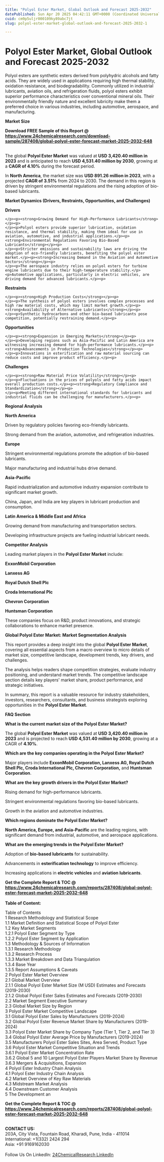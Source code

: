 ```yaml
---
title: "Polyol Ester Market, Global Outlook and Forecast 2025-2032"
datePublished: Sun Apr 20 2025 04:42:11 GMT+0000 (Coordinated Universal Time)
cuid: cm9p5uljr000109ky89abc7jt
slug: polyol-ester-market-global-outlook-and-forecast-2025-2032-1

---
```


# Polyol Ester Market, Global Outlook and Forecast 2025-2032

<p>Polyol esters are synthetic esters derived from polyhydric alcohols and fatty acids. They are widely used in applications requiring high thermal stability, oxidation resistance, and biodegradability. Commonly utilized in industrial lubricants, aviation oils, and refrigeration fluids, polyol esters exhibit superior performance characteristics over conventional mineral oils. Their environmentally friendly nature and excellent lubricity make them a preferred choice in various industries, including automotive, aerospace, and manufacturing.</p><p>
<strong>Market Size</strong></p><p>
</p><div><b>Download FREE Sample of this Report @ 
            <a href="https://www.24chemicalresearch.com/download-sample/287408/global-polyol-ester-forecast-market-2025-2032-648">
            https://www.24chemicalresearch.com/download-sample/287408/global-polyol-ester-forecast-market-2025-2032-648</a></b></div><br><p>The global <strong>Polyol Ester Market</strong> was valued at <strong>USD 3,420.40 million in 2023</strong> and is anticipated to reach <strong>USD 4,531.40 million by 2030</strong>, growing at a <strong>CAGR of 4.10%</strong> during the forecast period.</p><p>
</p><p>In <strong>North America</strong>, the market size was <strong>USD 891.26 million in 2023</strong>, with a projected <strong>CAGR of 3.51%</strong> from 2024 to 2030. The demand in this region is driven by stringent environmental regulations and the rising adoption of bio-based lubricants.</p><p>
<strong>Market Dynamics (Drivers, Restraints, Opportunities, and Challenges)</strong></p><p>
<strong>Drivers</strong></p><p>

	</p><p><strong>Growing Demand for High-Performance Lubricants</strong></p><p>
	</p><p>Polyol esters provide superior lubrication, oxidation resistance, and thermal stability, making them ideal for use in aviation, automotive, and industrial applications.</p><p><strong>Environmental Regulations Favoring Bio-Based Lubricants</strong></p><p>
	</p><p>Stricter emissions and sustainability laws are driving the adoption of eco-friendly lubricants, benefiting the polyol ester market.</p><p><strong>Increasing Demand in the Aviation and Automotive Sectors</strong></p><p>
	</p><p>The aerospace industry relies on polyol esters for turbine engine lubricants due to their high-temperature stability.</p><p>Automotive applications, particularly in electric vehicles, are driving demand for advanced lubricants.</p><p>
<strong>Restraints</strong></p><p>

	</p><p><strong>High Production Costs</strong></p><p>
	</p><p>The synthesis of polyol esters involves complex processes and high raw material costs, which may limit market growth.</p><p><strong>Availability of Alternative Lubricants</strong></p><p>
	</p><p>Synthetic hydrocarbons and other bio-based lubricants pose competition, potentially restraining demand.</p><p>
<strong>Opportunities</strong></p><p>

	</p><p><strong>Expansion in Emerging Markets</strong></p><p>
	</p><p>Developing regions such as Asia-Pacific and Latin America are witnessing increasing demand for high-performance lubricants.</p><p><strong>Advancements in Production Technologies</strong></p><p>
	</p><p>Innovations in esterification and raw material sourcing can reduce costs and improve product efficiency.</p><p>
<strong>Challenges</strong></p><p>

	</p><p><strong>Raw Material Price Volatility</strong></p><p>
	</p><p>Fluctuations in the prices of polyols and fatty acids impact overall production costs.</p><p><strong>Regulatory Compliance and Standardization</strong></p><p>
	</p><p>Meeting different international standards for lubricants and industrial fluids can be challenging for manufacturers.</p><p>
<strong>Regional Analysis</strong></p><p>
<strong>North America</strong></p><p>
</p><p>Driven by regulatory policies favoring eco-friendly lubricants.</p><p>Strong demand from the aviation, automotive, and refrigeration industries.</p><p>
<strong>Europe</strong></p><p>
</p><p>Stringent environmental regulations promote the adoption of bio-based lubricants.</p><p>Major manufacturing and industrial hubs drive demand.</p><p>
<strong>Asia-Pacific</strong></p><p>
</p><p>Rapid industrialization and automotive industry expansion contribute to significant market growth.</p><p>China, Japan, and India are key players in lubricant production and consumption.</p><p>
<strong>Latin America &amp; Middle East and Africa</strong></p><p>
</p><p>Growing demand from manufacturing and transportation sectors.</p><p>Developing infrastructure projects are fueling industrial lubricant needs.</p><p>
<strong>Competitor Analysis</strong></p><p>
</p><p>Leading market players in the <strong>Polyol Ester Market</strong> include:</p><p>
</p><p><strong>ExxonMobil Corporation</strong></p><p><strong>Lanxess AG</strong></p><p><strong>Royal Dutch Shell Plc</strong></p><p><strong>Croda International Plc</strong></p><p><strong>Chevron Corporation</strong></p><p><strong>Huntsman Corporation</strong></p><p>
</p><p>These companies focus on R&amp;D, product innovations, and strategic collaborations to enhance market presence.</p><p>
<strong>Global Polyol Ester Market: Market Segmentation Analysis</strong></p><p>
</p><p>This report provides a deep insight into the global <strong>Polyol Ester Market</strong>, covering all essential aspects from a macro overview to micro details of market size, competitive landscape, development trends, key drivers, and challenges.</p><p>
</p><p>The analysis helps readers shape competition strategies, evaluate industry positioning, and understand market trends. The competitive landscape section details key players' market share, product performance, and strategic initiatives.</p><p>
</p><p>In summary, this report is a valuable resource for industry stakeholders, investors, researchers, consultants, and business strategists exploring opportunities in the <strong>Polyol Ester Market</strong>.</p><p>
<strong>FAQ Section</strong></p><p>
<strong>What is the current market size of the Polyol Ester Market?</strong></p><p>
</p><p>The global <strong>Polyol Ester Market</strong> was valued at <strong>USD 3,420.40 million in 2023</strong> and is projected to reach <strong>USD 4,531.40 million by 2030</strong>, growing at a CAGR of <strong>4.10%</strong>.</p><p>
<strong>Which are the key companies operating in the Polyol Ester Market?</strong></p><p>
</p><p>Major players include <strong>ExxonMobil Corporation, Lanxess AG, Royal Dutch Shell Plc, Croda International Plc, Chevron Corporation,</strong> and <strong>Huntsman Corporation</strong>.</p><p>
<strong>What are the key growth drivers in the Polyol Ester Market?</strong></p><p>
</p><p>Rising demand for high-performance lubricants.</p><p>Stringent environmental regulations favoring bio-based lubricants.</p><p>Growth in the aviation and automotive industries.</p><p>
<strong>Which regions dominate the Polyol Ester Market?</strong></p><p>
</p><p><strong>North America, Europe, and Asia-Pacific</strong> are the leading regions, with significant demand from industrial, automotive, and aerospace applications.</p><p>
<strong>What are the emerging trends in the Polyol Ester Market?</strong></p><p>
</p><p>Adoption of <strong>bio-based lubricants</strong> for sustainability.</p><p>Advancements in <strong>esterification technology</strong> to improve efficiency.</p><p>Increasing applications in <strong>electric vehicles</strong> and <strong>aviation lubricants</strong>.</p>

<div><b>Get the Complete Report & TOC @ 
            <a href="https://www.24chemicalresearch.com/reports/287408/global-polyol-ester-forecast-market-2025-2032-648">
            https://www.24chemicalresearch.com/reports/287408/global-polyol-ester-forecast-market-2025-2032-648</a></b></div><br>
            <b>Table of Content:</b><p>Table of Contents<br />
1 Research Methodology and Statistical Scope<br />
1.1 Market Definition and Statistical Scope of Polyol Ester<br />
1.2 Key Market Segments<br />
1.2.1 Polyol Ester Segment by Type<br />
1.2.2 Polyol Ester Segment by Application<br />
1.3 Methodology & Sources of Information<br />
1.3.1 Research Methodology<br />
1.3.2 Research Process<br />
1.3.3 Market Breakdown and Data Triangulation<br />
1.3.4 Base Year<br />
1.3.5 Report Assumptions & Caveats<br />
2 Polyol Ester Market Overview<br />
2.1 Global Market Overview<br />
2.1.1 Global Polyol Ester Market Size (M USD) Estimates and Forecasts (2019-2030)<br />
2.1.2 Global Polyol Ester Sales Estimates and Forecasts (2019-2030)<br />
2.2 Market Segment Executive Summary<br />
2.3 Global Market Size by Region<br />
3 Polyol Ester Market Competitive Landscape<br />
3.1 Global Polyol Ester Sales by Manufacturers (2019-2024)<br />
3.2 Global Polyol Ester Revenue Market Share by Manufacturers (2019-2024)<br />
3.3 Polyol Ester Market Share by Company Type (Tier 1, Tier 2, and Tier 3)<br />
3.4 Global Polyol Ester Average Price by Manufacturers (2019-2024)<br />
3.5 Manufacturers Polyol Ester Sales Sites, Area Served, Product Type<br />
3.6 Polyol Ester Market Competitive Situation and Trends<br />
3.6.1 Polyol Ester Market Concentration Rate<br />
3.6.2 Global 5 and 10 Largest Polyol Ester Players Market Share by Revenue<br />
3.6.3 Mergers & Acquisitions, Expansion<br />
4 Polyol Ester Industry Chain Analysis<br />
4.1 Polyol Ester Industry Chain Analysis<br />
4.2 Market Overview of Key Raw Materials<br />
4.3 Midstream Market Analysis<br />
4.4 Downstream Customer Analysis<br />
5 The Development an</p>

<div><b>Get the Complete Report & TOC @ 
            <a href="https://www.24chemicalresearch.com/reports/287408/global-polyol-ester-forecast-market-2025-2032-648">
            https://www.24chemicalresearch.com/reports/287408/global-polyol-ester-forecast-market-2025-2032-648</a></b></div><br>

<b>CONTACT US:</b><br>
            203A, City Vista, Fountain Road, Kharadi, Pune, India - 411014<br>
            International: +1(332) 2424 294<br>
            Asia: +91 9169162030 <br><br>
            Follow Us On LinkedIn: <a href="https://www.linkedin.com/company/24chemicalresearch/">24ChemicalResearch LinkedIn</a>